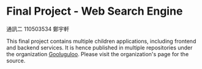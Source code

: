 # Final Project - Web Search Engine

通訊二 110503534 鄭宇軒

This final project contains multiple children applications, including frontend and backend services. It is hence published in multiple repositories under the organization [Gooluguloo](https://github.com/Gooluguloo). Please visit the organization's page for the source.
